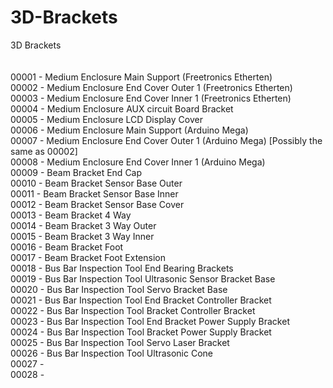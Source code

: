 # 3D-Brackets
3D Brackets
<br>
<br>
<br>
00001 - Medium Enclosure Main Support (Freetronics Etherten)<br>
00002 - Medium Enclosure End Cover Outer 1 (Freetronics Etherten)<br>
00003 - Medium Enclosure End Cover Inner 1 (Freetronics Etherten)<br>
00004 - Medium Enclosure AUX circuit Board Bracket<br>
00005 - Medium Enclosure LCD Display Cover<br>
00006 - Medium Enclosure Main Support (Arduino Mega)<br>
00007 - Medium Enclosure End Cover Outer 1 (Arduino Mega) [Possibly the same as 00002]<br>
00008 - Medium Enclosure End Cover Inner 1 (Arduino Mega)<br>
00009 - Beam Bracket End Cap<br>
00010 - Beam Bracket Sensor Base Outer<br>
00011 - Beam Bracket Sensor Base Inner<br>
00012 - Beam Bracket Sensor Base Cover<br>
00013 - Beam Bracket 4 Way <br>
00014 - Beam Bracket 3 Way Outer<br>
00015 - Beam Bracket 3 Way Inner<br>
00016 - Beam Bracket Foot<br>
00017 - Beam Bracket Foot Extension<br>
00018 - Bus Bar Inspection Tool End Bearing Brackets<br>
00019 - Bus Bar Inspection Tool Ultrasonic Sensor Bracket Base<br>
00020 - Bus Bar Inspection Tool Servo Bracket Base<br>
00021 - Bus Bar Inspection Tool End Bracket Controller Bracket<br>
00022 - Bus Bar Inspection Tool Bracket Controller Bracket<br>
00023 - Bus Bar Inspection Tool End Bracket Power Supply Bracket<br>
00024 - Bus Bar Inspection Tool Bracket Power Supply Bracket<br>
00025 - Bus Bar Inspection Tool Servo Laser Bracket<br>
00026 - Bus Bar Inspection Tool Ultrasonic Cone<br>
00027 - <br>
00028 - <br>




